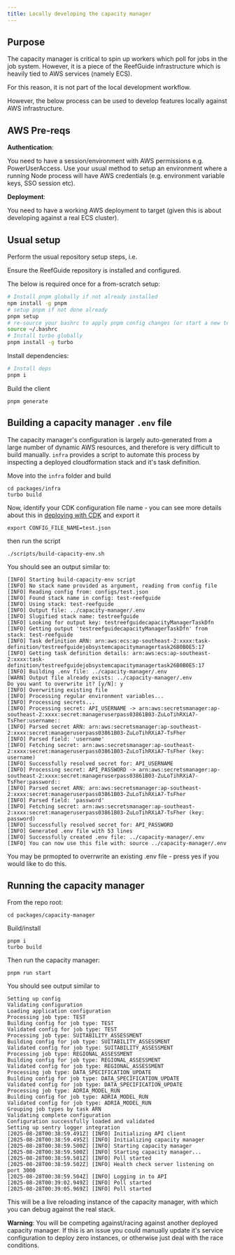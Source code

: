```yaml
---
title: Locally developing the capacity manager
---
```


## Purpose

The capacity manager is critical to spin up workers which poll for jobs in the job system. However, it is a piece of the ReefGuide infrastructure which is heavily tied to AWS services (namely ECS).

For this reason, it is not part of the local development workflow.

However, the below process can be used to develop features locally against AWS infrastructure.

## AWS Pre-reqs

**Authentication**:

You need to have a session/environment with AWS permissions e.g. PowerUserAccess. Use your usual method to setup an environment where a running Node process will have AWS credentials (e.g. environment variable keys, SSO session etc).

**Deployment**:

You need to have a working AWS deployment to target (given this is about developing against a real ECS cluster).

## Usual setup

Perform the usual repository setup steps, i.e.

Ensure the ReefGuide repository is installed and configured.

The below is required once for a from-scratch setup:

```bash
# Install pnpm globally if not already installed
npm install -g pnpm
# setup pnpm if not done already
pnpm setup
# re-source your bashrc to apply pnpm config changes (or start a new terminal session)
source ~/.bashrc
# Install turbo globally
pnpm install -g turbo
```

Install dependencies:

```bash
# Install deps
pnpm i
```

Build the client

```
pnpm generate
```

## Building a capacity manager `.env` file

The capacity manager's configuration is largely auto-generated from a large number of dynamic AWS resources, and therefore is very difficult to build manually. `infra` provides a script to automate this process by inspecting a deployed cloudformation stack and it's task definition.

Move into the `infra` folder and build

```
cd packages/infra
turbo build
```

Now, identify your CDK configuration file name - you can see more details about this in [deploying with CDK](./deploying-with-cdk#config) and export it

```
export CONFIG_FILE_NAME=test.json
```

then run the script

```
./scripts/build-capacity-env.sh
```

You should see an output similar to:

```
[INFO] Starting build-capacity-env script
[INFO] No stack name provided as argument, reading from config file
[INFO] Reading config from: configs/test.json
[INFO] Found stack name in config: test-reefguide
[INFO] Using stack: test-reefguide
[INFO] Output file: ../capacity-manager/.env
[INFO] Slugified stack name: testreefguide
[INFO] Looking for output key: testreefguidecapacityManagerTaskDfn
[INFO] Getting output 'testreefguidecapacityManagerTaskDfn' from stack: test-reefguide
[INFO] Task definition ARN: arn:aws:ecs:ap-southeast-2:xxxx:task-definition/testreefguidejobsystemcapacitymanagertask26B0B0E5:17
[INFO] Getting task definition details: arn:aws:ecs:ap-southeast-2:xxxx:task-definition/testreefguidejobsystemcapacitymanagertask26B0B0E5:17
[INFO] Building .env file: ../capacity-manager/.env
[WARN] Output file already exists: ../capacity-manager/.env
Do you want to overwrite it? [y/N]: y
[INFO] Overwriting existing file
[INFO] Processing regular environment variables...
[INFO] Processing secrets...
[INFO] Processing secret: API_USERNAME -> arn:aws:secretsmanager:ap-southeast-2:xxxx:secret:manageruserpass03861B03-ZuLoTihRXiA7-TsFher:username::
[INFO] Parsed secret ARN: arn:aws:secretsmanager:ap-southeast-2:xxxx:secret:manageruserpass03861B03-ZuLoTihRXiA7-TsFher
[INFO] Parsed field: 'username'
[INFO] Fetching secret: arn:aws:secretsmanager:ap-southeast-2:xxxx:secret:manageruserpass03861B03-ZuLoTihRXiA7-TsFher (key: username)
[INFO] Successfully resolved secret for: API_USERNAME
[INFO] Processing secret: API_PASSWORD -> arn:aws:secretsmanager:ap-southeast-2:xxxx:secret:manageruserpass03861B03-ZuLoTihRXiA7-TsFher:password::
[INFO] Parsed secret ARN: arn:aws:secretsmanager:ap-southeast-2:xxxx:secret:manageruserpass03861B03-ZuLoTihRXiA7-TsFher
[INFO] Parsed field: 'password'
[INFO] Fetching secret: arn:aws:secretsmanager:ap-southeast-2:xxxx:secret:manageruserpass03861B03-ZuLoTihRXiA7-TsFher (key: password)
[INFO] Successfully resolved secret for: API_PASSWORD
[INFO] Generated .env file with 53 lines
[INFO] Successfully created .env file: ../capacity-manager/.env
[INFO] You can now use this file with: source ../capacity-manager/.env
```

You may be prmopted to overrwrite an existing .env file - press yes if you would like to do this.

## Running the capacity manager

From the repo root:

```
cd packages/capacity-manager
```

Build/install

```
pnpm i
turbo build
```

Then run the capacity manager:

```
pnpm run start
```

You should see output similar to

```
Setting up config
Validating configuration
Loading application configuration
Processing job type: TEST
Building config for job type: TEST
Validated config for job type: TEST
Processing job type: SUITABILITY_ASSESSMENT
Building config for job type: SUITABILITY_ASSESSMENT
Validated config for job type: SUITABILITY_ASSESSMENT
Processing job type: REGIONAL_ASSESSMENT
Building config for job type: REGIONAL_ASSESSMENT
Validated config for job type: REGIONAL_ASSESSMENT
Processing job type: DATA_SPECIFICATION_UPDATE
Building config for job type: DATA_SPECIFICATION_UPDATE
Validated config for job type: DATA_SPECIFICATION_UPDATE
Processing job type: ADRIA_MODEL_RUN
Building config for job type: ADRIA_MODEL_RUN
Validated config for job type: ADRIA_MODEL_RUN
Grouping job types by task ARN
Validating complete configuration
Configuration successfully loaded and validated
Setting up sentry logger integration
[2025-08-28T00:38:59.491Z] [INFO] Initializing API client
[2025-08-28T00:38:59.495Z] [INFO] Initializing capacity manager
[2025-08-28T00:38:59.500Z] [INFO] Starting capacity manager
[2025-08-28T00:38:59.500Z] [INFO] Starting capacity manager...
[2025-08-28T00:38:59.501Z] [INFO] Poll started
[2025-08-28T00:38:59.502Z] [INFO] Health check server listening on port 3000
[2025-08-28T00:38:59.504Z] [INFO] Logging in to API
[2025-08-28T00:39:02.949Z] [INFO] Poll started
[2025-08-28T00:39:05.969Z] [INFO] Poll started
```

This will be a live reloading instance of the capacity manager, with which you can debug against the real stack.

**Warning**: You will be competing against/racing against another deployed capacity manager. If this is an issue you could manually update it's service configuration to deploy zero instances, or otherwise just deal with the race conditions.
